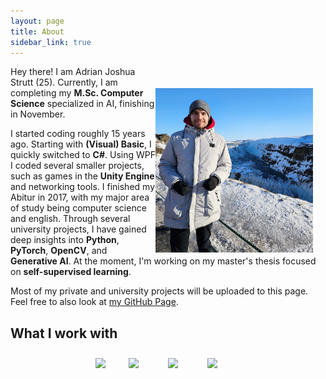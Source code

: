```yaml
---
layout: page
title: About
sidebar_link: true
---
```


<img align="right" src="assets/images/me.jpg" width="50%" style="float: right;margin-right: 20px;margin-top: 35px;">

Hey there! I am Adrian Joshua Strutt (25).
Currently, I am completing my <b>M.Sc. Computer Science</b> specialized in AI, finishing in November.

I started coding roughly 15 years ago. Starting with <b>(Visual) Basic</b>, I quickly switched to <b>C#</b>.
Using WPF I coded several smaller projects, such as games in the <b>Unity Engine</b> and networking tools.
I finished my Abitur in 2017, with my major area of study being computer science and english.
Through several university projects, I have gained deep insights into <b>Python</b>, <b>PyTorch</b>, <b>OpenCV</b>, and <b>Generative AI</b>. At the moment, I'm working on my master's thesis focused on <b>self-supervised learning</b>.

Most of my private and university projects will be uploaded to this page.
Feel free to also look at [my GitHub Page](https://github.com/adrianjoshua-strutt).

## What I work with

<div class="skills-div">
    <div class="skills-container">
        <div class="skills-item">
            <img src="https://cdn.jsdelivr.net/gh/devicons/devicon@latest/icons/python/python-original-wordmark.svg"/>
        </div>
        <div class="skills-item">
            <img src="https://cdn.jsdelivr.net/gh/devicons/devicon@latest/icons/pytorch/pytorch-original-wordmark.svg" />
        </div>
        <div class="skills-item">
            <img src="https://cdn.jsdelivr.net/gh/devicons/devicon@latest/icons/opencv/opencv-original-wordmark.svg" />
        </div>
        <div class="skills-item">
            <img src="https://cdn.jsdelivr.net/gh/devicons/devicon@latest/icons/github/github-original-wordmark.svg" /> 
        </div>
    </div>
</div>

<style>

    @media screen and (max-width: 767px){   
        .skills-div{      
            width: 100%;
            margin-top: 15px; margin-left: auto; margin-right: auto; 
        } 
    }

    @media screen and (min-width: 768px) {      
        .skills-div{      
            width: 50%; 
            margin-top: 15px; margin-left: auto; margin-right: auto;
        } 
    } 

    .skills-container {
        display: flex;
        flex-wrap: wrap; /* Wrap flex items onto multiple lines */
    }

    .skills-item {
        flex: 1 0 22%; /* Set a fixed width for each item (adjust as needed) */
        max-width: calc(25% - 10px); /* Limit maximum width to 25% of container width minus margin */
        box-sizing: border-box; /* Include padding and border in the item's total width */
        padding: 10px; /* Optional: add padding for space */
        margin-right: 10px; /* Optional: adjust margin between columns */
        margin-bottom: 10px; /* Optional: adjust margin between rows */
    }

    /* Reset margin for every fourth item to start a new row */
    .skills-item:nth-child(4n + 1) {
        margin-right: 0;
    }

    /* Reset margin bottom for last row */
    .skills-item:nth-last-child(-n + 4) {
        margin-bottom: 0;
    }


</style>